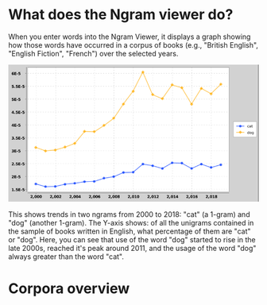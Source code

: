# What does the Ngram viewer do?
When you enter words into the Ngram Viewer, it displays a graph showing how those words have occurred in a corpus of books (e.g., "British English", "English Fiction", "French") over the selected years.

![n-gram](src/main/resources/static/ngram.png)

This shows trends in two ngrams from 2000 to 2018: "cat" (a 1-gram) and "dog" (another 1-gram). The Y-axis shows: of all the unigrams contained in the sample of books written in English, what percentage of them are 
"cat" or "dog". Here, you can see that use of the word "dog" started to rise in the late 2000s, reached it's peak around 2011, and the usage of the word "dog" always greater than the word "cat".


# Corpora overview
